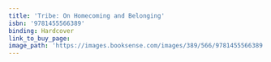 ```yaml
---
title: 'Tribe: On Homecoming and Belonging'
isbn: '9781455566389'
binding: Hardcover
link_to_buy_page:
image_path: 'https://images.booksense.com/images/389/566/9781455566389.jpg'
---
```



